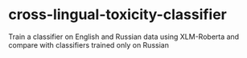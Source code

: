 # cross-lingual-toxicity-classifier
Train a classifier on English and Russian data using XLM-Roberta and compare with classifiers trained only on Russian

